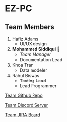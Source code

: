 # EZ-PC
## Team Members
1. Hafiz Adams
   - UI/UX design
2. **Mohammed Siddiqui** 📄
   - _Team Manager_
   - Documentation Lead
3. Khoa Tran
   - Data modeler
4. Rahul Biswas
   - Testing Lead
   - Lead Programmer
  
[Team Github Repo](https://github.com/khoatran3005/EZ-PC.git)

[Team Discord Server](https://discord.gg/8jT6CW6sgB)

[Team JIRA Board](https://jira.ggc.edu/browse/SDII24-68)
